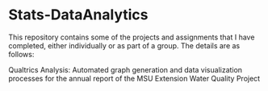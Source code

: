 # Stats-DataAnalytics
This repository contains some of the projects and assignments that I have completed, either individually or as part of a group. The details are as follows:

Qualtrics Analysis: Automated graph generation and data visualization processes for the annual report of the MSU Extension Water Quality Project

